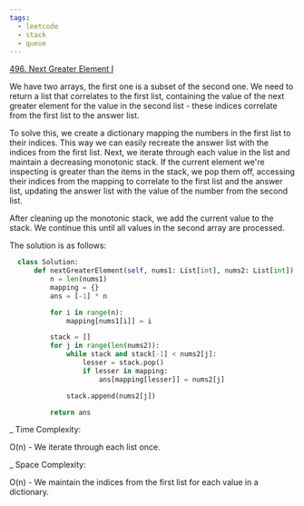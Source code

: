 ```yaml
---
tags:
  - leetcode
  - stack
  - queue
---
```


<a href="https://leetcode.com/problems/next-greater-element-i/">496. Next
Greater Element I</a>

We have two arrays, the first one is a subset of the second one. We need to
return a list that correlates to the first list, containing the value of the
next greater element for the value in the second list - these indices correlate
from the first list to the answer list.

To solve this, we create a dictionary mapping the numbers in the first list to
their indices. This way we can easily recreate the answer list with the indices
from the first list. Next, we iterate through each value in the list and
maintain a decreasing monotonic stack. If the current element we're inspecting
is greater than the items in the stack, we pop them off, accessing their indices
from the mapping to correlate to the first list and the answer list, updating
the answer list with the value of the number from the second list.

After cleaning up the monotonic stack, we add the current value to the stack. We
continue this until all values in the second array are processed.

The solution is as follows:

```python
  class Solution:
      def nextGreaterElement(self, nums1: List[int], nums2: List[int]) -> List[int]:
          n = len(nums1)
          mapping = {}
          ans = [-1] * n

          for i in range(n):
              mapping[nums1[i]] = i

          stack = []
          for j in range(len(nums2)):
              while stack and stack[-1] < nums2[j]:
                  lesser = stack.pop()
                  if lesser in mapping:
                      ans[mapping[lesser]] = nums2[j]

              stack.append(nums2[j])

          return ans
```

\_ Time Complexity:

O(n) - We iterate through each list once.

\_ Space Complexity:

O(n) - We maintain the indices from the first list for each value in a
dictionary.
